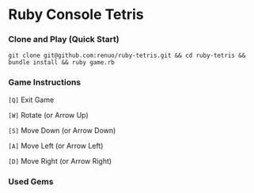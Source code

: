 # Ruby Console Tetris

### Clone and Play (Quick Start)

`git clone git@github.com:renuo/ruby-tetris.git && cd ruby-tetris && bundle install && ruby game.rb`

### Game Instructions

`[Q]` Exit Game

`[W]` Rotate (or Arrow Up)

`[S]` Move Down (or Arrow Down)

`[A]` Move Left (or Arrow Left)

`[D]` Move Right (or Arrow Right)

### Used Gems
